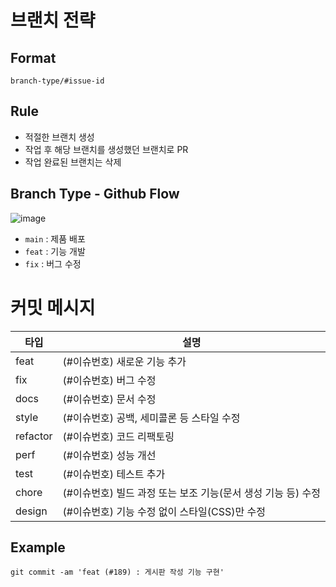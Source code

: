 # 브랜치 전략

## Format

`branch-type/#issue-id`

## Rule

- 적절한 브랜치 생성
- 작업 후 해당 브랜치를 생성했던 브랜치로 PR
- 작업 완료된 브랜치는 삭제

## Branch Type - Github Flow

![image](https://github.com/dnd-side-project/dnd-10th-9-backend/assets/50333168/1dc87948-57cf-4b1e-94ab-13c691c2cf76)

- `main` : 제품 배포
- `feat` : 기능 개발
- `fix` : 버그 수정

# 커밋 메시지

| 타입     | 설명                                                         |
| -------- | ------------------------------------------------------------ |
| feat     | (#이슈번호) 새로운 기능 추가                                 |
| fix      | (#이슈번호) 버그 수정                                        |
| docs     | (#이슈번호) 문서 수정                                        |
| style    | (#이슈번호) 공백, 세미콜론 등 스타일 수정                    |
| refactor | (#이슈번호) 코드 리팩토링                                    |
| perf     | (#이슈번호) 성능 개선                                        |
| test     | (#이슈번호) 테스트 추가                                      |
| chore    | (#이슈번호) 빌드 과정 또는 보조 기능(문서 생성 기능 등) 수정 |
| design   | (#이슈번호) 기능 수정 없이 스타일(CSS)만 수정                |

## Example

```
git commit -am 'feat (#189) : 게시판 작성 기능 구현'
```
